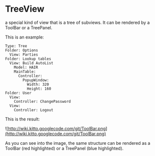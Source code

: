 # TreeView #

a special kind of view that is a tree of subviews. It can be rendered by a ToolBar or a TreePanel.

This is an example:

```
Type: Tree
Folder: Options
  View: Parties
Folder: Lookup tables
  View: Build AutoList
    Model: HAIR
    MainTable:
      Controller:
        PopupWindow:
          Width: 320
          Height: 160
Folder: User
  View:
    Controller: ChangePassword
  View:
    Controller: Logout
```


This is the result:

![http://wiki.kitto.googlecode.com/git/ToolBar.png](http://wiki.kitto.googlecode.com/git/ToolBar.png)

As you can see into the image, the same structure can be rendered as a ToolBar (red highlighted) or a TreePanel (blue highlighted).